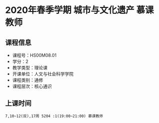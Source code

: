 # 2020年春季学期 城市与文化遗产 慕课教师






## 课程信息

- 课程号：HS00M08.01
- 学分：2
- 教学类型：理论课
- 开课单位：人文与社会科学学院
- 课程类别：通修
- 课程层次：核心通识

## 上课时间

```
7,10~12(双),17周 5204 :1(19:00~21:00) 慕课教师
```

